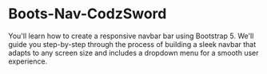 # Boots-Nav-CodzSword
You'll learn how to create a responsive navbar bar using Bootstrap 5. We'll guide you step-by-step through the process of building a sleek navbar that adapts to any screen size and includes a dropdown menu for a smooth user experience.
